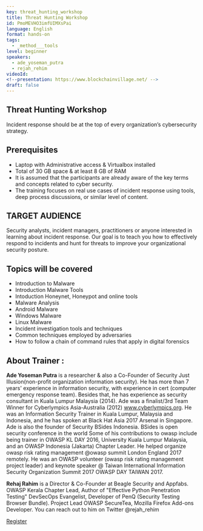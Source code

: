 ```yaml
---
key: threat_hunting_workshop
title: Threat Hunting Workshop
id: PmoMEVHO3imfUIMXsPai
language: English
format: hands-on
tags:
  - _method___tools
level: beginner
speakers:
  - ade_yoseman_putra
  - rejah_rehim
videoId: 
<!--presentation: https://www.blockchainvillage.net/ -->
draft: false
---
```

<h2>Threat Hunting Workshop</h2>

Incident response should be at the top of every organization’s cybersecurity strategy.  

<h2>Prerequisites</h2>
<ul>
<li>Laptop with Administrative access & Virtualbox installed </li>
<li>Total of 30 GB space & at least 8 GB of RAM</li>
<li>It is assumed that the participants are already aware of the key terms and concepts related to cyber security.</li>
<li>The training focuses on real use cases of incident response using tools, deep process discussions, or similar level of content.</li>
</ul>

<h2>TARGET AUDIENCE</h2>
Security analysts, incident managers, practitioners or anyone interested in learning about incident response. Our goal is to teach you how to effectively respond to incidents and hunt for threats to improve your organizational security posture.


<h2>Topics will be covered</h2>
<ul>
<li>Introduction to Malware</li>
<li>Introduction Malware Tools </li>
<li>Intoduction Honeynet, Honeypot and online tools </li>
<li>Malware Analysis </li>
<li>Android Malware </li>
<li>Windows Malware </li>
<li>Linux Malware </li>
<li>Incident investigation tools and techniques </li>
<li>Common techniques employed by adversaries </li>
<li>How to follow a chain of command rules that apply in digital forensics </li>
</ul>


<h2>About Trainer :</h2>

<b>Ade Yoseman Putra</b> is a researcher & also a Co-Founder of Security Just Illusion(non-profit organization information security). He has more than 7 years' experience in information security, with experience in cert (computer emergency response team). Besides that, he has experience as security consultant in Kuala Lumpur Malaysia (2014). Ade was a finalist/3rd Team Winner for Cyberlympics Asia-Australia (2012) www.cyberlympics.org. He was an Information Security Trainer in Kuala Lumpur, Malaysia and Indonesia, and he has spoken at Black Hat Asia 2017 Arsenal in Singapore. Ade is also the founder of Security BSides Indonesia. BSides is open security conference in the world Some of his contributions to owasp include being trainer in OWASP KL DAY 2016, University Kuala Lumpur Malaysia, and an OWASP Indonesia (Jakarta) Chapter Leader. He helped organize owasp risk rating management @owasp summit London England 2017 remotely. He was an OWASP volunteer (owasp risk rating management project leader) and keynote speaker @ Taiwan International Information Security Organization Summit 2017 OWASP DAY TAIWAN 2017.


<b>Rehaj Rahim</b> is a Director & Co-Founder at Beagle Security and Appfabs. OWASP Kerala Chapter Lead, Author of "Effective Python Penetration Testing" DevSecOps Evangelist, Developer of PenQ (Security Testing Browser Bundle). Project Lead OWASP SecureTea, Mozilla Firefox Add-ons Developer. You can reach out to him on Twitter @rejah_rehim

<a align="center" class="btn primary" target="_blank" rel="noopener" href="https://docs.google.com/forms/d/1y7lt1tdIFla1KMybD5AkihWCKbIenk_hxqH1kKHCrgo/">Register</a>